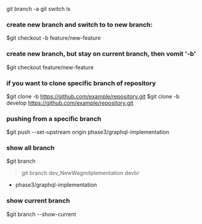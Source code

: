 git branch -a 
git switch <brancName> ls



### create new branch and switch to to new branch:
$git checkout -b feature/new-feature


### create new branch, but stay on current branch, then vomit '-b'
$git checkout feature/new-feature

### if you want to clone specific branch of repository
$git clone -b <branch-name> https://github.com/example/repository.git
$git clone -b develop https://github.com/example/repository.git


### pushing from a specific branch
$git push --set-upstream origin phase3/graphql-implementation

### show all branch
$git branch
> git branch
  dev_NewWagmiIplementation
  devbr
* phase3/graphql-implementation
### show current branch
$git branch --show-current

